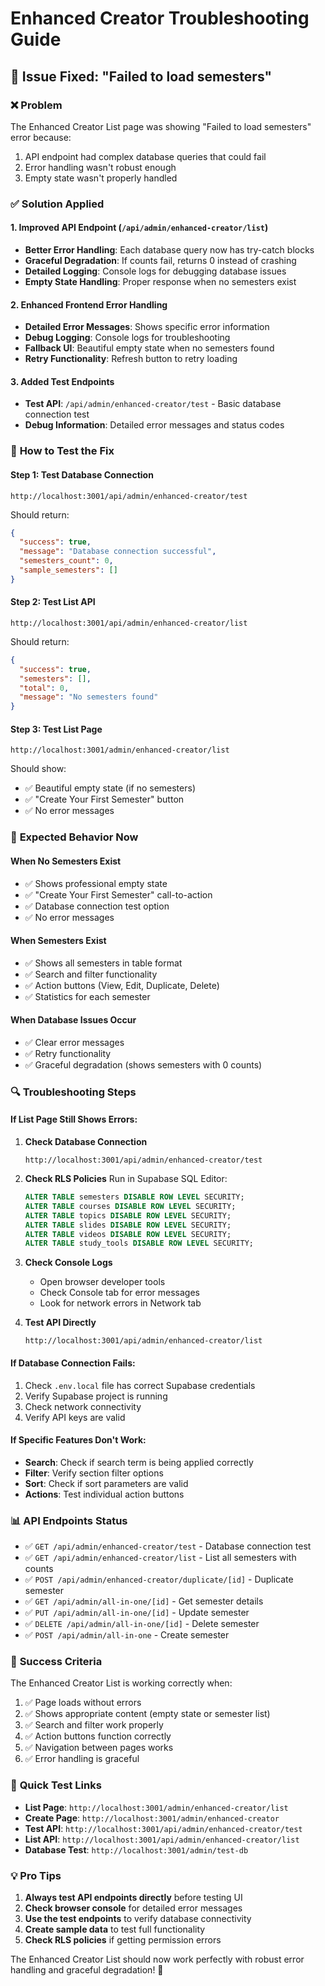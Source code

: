 # Enhanced Creator Troubleshooting Guide

## 🔧 **Issue Fixed: "Failed to load semesters"**

### ❌ **Problem**
The Enhanced Creator List page was showing "Failed to load semesters" error because:
1. API endpoint had complex database queries that could fail
2. Error handling wasn't robust enough
3. Empty state wasn't properly handled

### ✅ **Solution Applied**

#### **1. Improved API Endpoint (`/api/admin/enhanced-creator/list`)**
- **Better Error Handling**: Each database query now has try-catch blocks
- **Graceful Degradation**: If counts fail, returns 0 instead of crashing
- **Detailed Logging**: Console logs for debugging database issues
- **Empty State Handling**: Proper response when no semesters exist

#### **2. Enhanced Frontend Error Handling**
- **Detailed Error Messages**: Shows specific error information
- **Debug Logging**: Console logs for troubleshooting
- **Fallback UI**: Beautiful empty state when no semesters found
- **Retry Functionality**: Refresh button to retry loading

#### **3. Added Test Endpoints**
- **Test API**: `/api/admin/enhanced-creator/test` - Basic database connection test
- **Debug Information**: Detailed error messages and status codes

### 🚀 **How to Test the Fix**

#### **Step 1: Test Database Connection**
```
http://localhost:3001/api/admin/enhanced-creator/test
```
Should return:
```json
{
  "success": true,
  "message": "Database connection successful",
  "semesters_count": 0,
  "sample_semesters": []
}
```

#### **Step 2: Test List API**
```
http://localhost:3001/api/admin/enhanced-creator/list
```
Should return:
```json
{
  "success": true,
  "semesters": [],
  "total": 0,
  "message": "No semesters found"
}
```

#### **Step 3: Test List Page**
```
http://localhost:3001/admin/enhanced-creator/list
```
Should show:
- ✅ Beautiful empty state (if no semesters)
- ✅ "Create Your First Semester" button
- ✅ No error messages

### 🎯 **Expected Behavior Now**

#### **When No Semesters Exist**
- ✅ Shows professional empty state
- ✅ "Create Your First Semester" call-to-action
- ✅ Database connection test option
- ✅ No error messages

#### **When Semesters Exist**
- ✅ Shows all semesters in table format
- ✅ Search and filter functionality
- ✅ Action buttons (View, Edit, Duplicate, Delete)
- ✅ Statistics for each semester

#### **When Database Issues Occur**
- ✅ Clear error messages
- ✅ Retry functionality
- ✅ Graceful degradation (shows semesters with 0 counts)

### 🔍 **Troubleshooting Steps**

#### **If List Page Still Shows Errors:**

1. **Check Database Connection**
   ```
   http://localhost:3001/api/admin/enhanced-creator/test
   ```

2. **Check RLS Policies**
   Run in Supabase SQL Editor:
   ```sql
   ALTER TABLE semesters DISABLE ROW LEVEL SECURITY;
   ALTER TABLE courses DISABLE ROW LEVEL SECURITY;
   ALTER TABLE topics DISABLE ROW LEVEL SECURITY;
   ALTER TABLE slides DISABLE ROW LEVEL SECURITY;
   ALTER TABLE videos DISABLE ROW LEVEL SECURITY;
   ALTER TABLE study_tools DISABLE ROW LEVEL SECURITY;
   ```

3. **Check Console Logs**
   - Open browser developer tools
   - Check Console tab for error messages
   - Look for network errors in Network tab

4. **Test API Directly**
   ```
   http://localhost:3001/api/admin/enhanced-creator/list
   ```

#### **If Database Connection Fails:**
1. Check `.env.local` file has correct Supabase credentials
2. Verify Supabase project is running
3. Check network connectivity
4. Verify API keys are valid

#### **If Specific Features Don't Work:**
- **Search**: Check if search term is being applied correctly
- **Filter**: Verify section filter options
- **Sort**: Check if sort parameters are valid
- **Actions**: Test individual action buttons

### 📊 **API Endpoints Status**

- ✅ `GET /api/admin/enhanced-creator/test` - Database connection test
- ✅ `GET /api/admin/enhanced-creator/list` - List all semesters with counts
- ✅ `POST /api/admin/enhanced-creator/duplicate/[id]` - Duplicate semester
- ✅ `GET /api/admin/all-in-one/[id]` - Get semester details
- ✅ `PUT /api/admin/all-in-one/[id]` - Update semester
- ✅ `DELETE /api/admin/all-in-one/[id]` - Delete semester
- ✅ `POST /api/admin/all-in-one` - Create semester

### 🎉 **Success Criteria**

The Enhanced Creator List is working correctly when:
1. ✅ Page loads without errors
2. ✅ Shows appropriate content (empty state or semester list)
3. ✅ Search and filter work properly
4. ✅ Action buttons function correctly
5. ✅ Navigation between pages works
6. ✅ Error handling is graceful

### 🔗 **Quick Test Links**

- **List Page**: `http://localhost:3001/admin/enhanced-creator/list`
- **Create Page**: `http://localhost:3001/admin/enhanced-creator`
- **Test API**: `http://localhost:3001/api/admin/enhanced-creator/test`
- **List API**: `http://localhost:3001/api/admin/enhanced-creator/list`
- **Database Test**: `http://localhost:3001/admin/test-db`

### 💡 **Pro Tips**

1. **Always test API endpoints directly** before testing UI
2. **Check browser console** for detailed error messages
3. **Use the test endpoints** to verify database connectivity
4. **Create sample data** to test full functionality
5. **Check RLS policies** if getting permission errors

The Enhanced Creator List should now work perfectly with robust error handling and graceful degradation! 🚀
